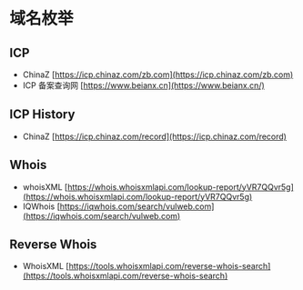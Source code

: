 # 域名枚举

## ICP

* ChinaZ [https://icp.chinaz.com/zb.com](https://icp.chinaz.com/zb.com)
* ICP 备案查询网 [https://www.beianx.cn](https://www.beianx.cn/)

## ICP History

* ChinaZ [https://icp.chinaz.com/record](https://icp.chinaz.com/record)

## Whois

* whoisXML [https://whois.whoisxmlapi.com/lookup-report/yVR7QQvr5g](https://whois.whoisxmlapi.com/lookup-report/yVR7QQvr5g)
* IQWhois [https://iqwhois.com/search/vulweb.com](https://iqwhois.com/search/vulweb.com)

## Reverse Whois

* WhoisXML [https://tools.whoisxmlapi.com/reverse-whois-search](https://tools.whoisxmlapi.com/reverse-whois-search)
